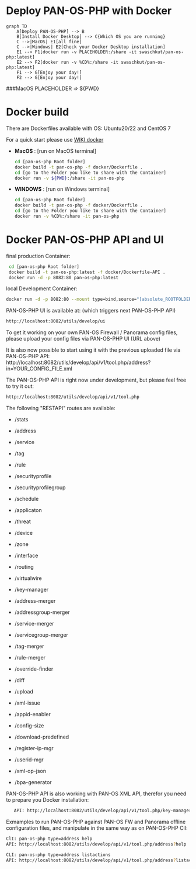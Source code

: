 Deploy PAN-OS-PHP with Docker
===========

```mermaid
graph TD
    A[Deploy PAN-OS-PHP] --> B
    B[Install Docker Desktop] --> C{Which OS you are running}
    C -->|MacOS| E1[all fine]
    C -->|Windows| E2[Check your Docker Desktop installation]
    E1 --> F1[docker run -v PLACEHOLDER:/share -it swaschkut/pan-os-php:latest]
    E2 --> F2[docker run -v %CD%:/share -it swaschkut/pan-os-php:latest]
    F1 --> G[Enjoy your day!]
    F2 --> G[Enjoy your day!]
```

###MacOS
PLACEHOLDER => ${PWD}


Docker build
============

There are Dockerfiles available with OS: Ubuntu20/22 and CentOS 7

For a quick start please use [WIKI docker](https://github.com/PaloAltoNetworks/pan-os-php/wiki/docker)


* **MacOS** : [run on MacOS terminal]
	```bash
	cd [pan-os-php Root folder]
	docker build -t pan-os-php -f docker/Dockerfile .
	cd [go to the Folder you like to share with the Container]
	docker run -v ${PWD}:/share -it pan-os-php
	```

* **WINDOWS** : [run on Windows terminal]
	```bash
	cd [pan-os-php Root folder]
	docker build -t pan-os-php -f docker/Dockerfile .
	cd [go to the Folder you like to share with the Container]
	docker run -v %CD%:/share -it pan-os-php
	```

Docker PAN-OS-PHP API and UI
============
final production Container:
   ```bash
    cd [pan-os-php Root folder]
    docker build -t pan-os-php:latest -f docker/Dockerfile-API .
    docker run -d -p 8082:80 pan-os-php:latest
   ```
local Development Container:
   ```bash
   docker run -d -p 8082:80 --mount type=bind,source="[absolute_ROOTFOLDER]/pan-os-php",target=/var/www/html -v [absolute_ROOTFOLDER]/pan-os-php/var/docker/uploads.ini:/usr/local/etc/php/conf.d/uploads.ini php:apache
   ```

PAN-OS-PHP UI is available at: (which triggers next PAN-OS-PHP API)
   ```bash
   http://localhost:8082/utils/develop/ui
   ```
To get it working on your own PAN-OS Firewall / Panorama config files,
please upload your config files via PAN-OS-PHP UI (URL above)

It is also now possible to start using it with the previous uploaded file via PAN-OS-PHP API:
http://localhost:8082/utils/develop/api/v1/tool.php/address?in=YOUR_CONFIG_FILE.xml


The PAN-OS-PHP API is right now under development, but please feel free to try it out:
   ```bash
   http://localhost:8082/utils/develop/api/v1/tool.php
   ```

The following "RESTAPI" routes are available:
- /stats


- /address
- /service
- /tag
- /rule
- /securityprofile
- /securityprofilegroup
- /schedule

- /applicaton
- /threat

- /device


- /zone
- /interface
- /routing
- /virtualwire

- /key-manager

- /address-merger
- /addressgroup-merger
- /service-merger
- /servicegroup-merger
- /tag-merger
- /rule-merger

- /override-finder
- /diff
- /upload
- /xml-issue
- /appid-enabler
- /config-size
- /download-predefined
- /register-ip-mgr
- /userid-mgr
- /xml-op-json
- /bpa-generator

PAN-OS-PHP API is also working with PAN-OS XML API, therefor you need to prepare you Docker installation:
```bash
   API: http://localhost:8082/utils/develop/api/v1/tool.php/key-manager?&add=MGMTIP&user=USERNAME&pw=PASSWORD
   ```


Exmamples to run PAN-OS-PHP against PAN-OS FW and Panorama offline configuration files, and manipulate in the same way as on PAN-OS-PHP ClI:
   ```bash
   ClI: pan-os-php type=address help
   API: http://localhost:8082/utils/develop/api/v1/tool.php/address?help
   ```
   ```bash
   CLI: pan-os-php type=address listactions
   API: http://localhost:8082/utils/develop/api/v1/tool.php/address?listactions
   ```
